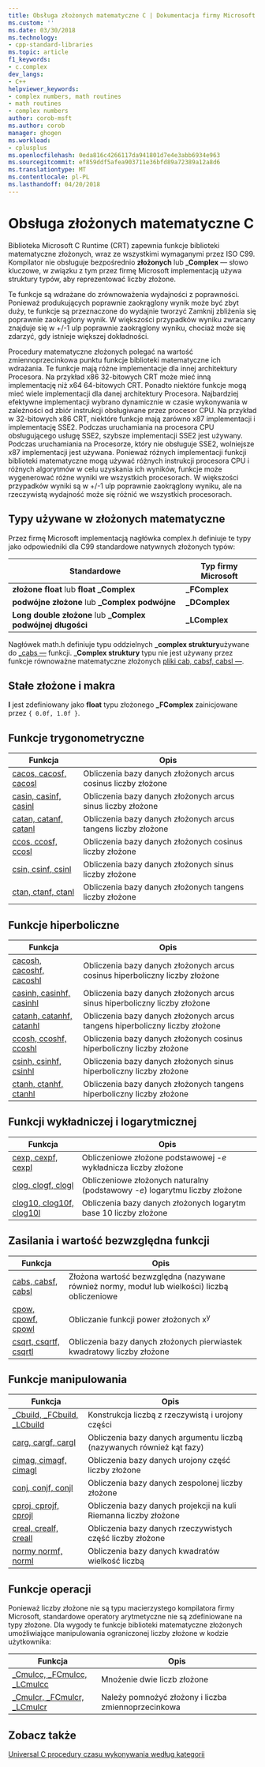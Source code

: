 ```yaml
---
title: Obsługa złożonych matematyczne C | Dokumentacja firmy Microsoft
ms.custom: ''
ms.date: 03/30/2018
ms.technology:
- cpp-standard-libraries
ms.topic: article
f1_keywords:
- c.complex
dev_langs:
- C++
helpviewer_keywords:
- complex numbers, math routines
- math routines
- complex numbers
author: corob-msft
ms.author: corob
manager: ghogen
ms.workload:
- cplusplus
ms.openlocfilehash: 0eda816c4266117da941801d7e4e3abb6934e963
ms.sourcegitcommit: ef859ddf5afea903711e36bfd89a72389a12a8d6
ms.translationtype: MT
ms.contentlocale: pl-PL
ms.lasthandoff: 04/20/2018
---
```

# <a name="c-complex-math-support"></a>Obsługa złożonych matematyczne C

Biblioteka Microsoft C Runtime (CRT) zapewnia funkcje biblioteki matematyczne złożonych, wraz ze wszystkimi wymaganymi przez ISO C99. Kompilator nie obsługuje bezpośrednio **złożonych** lub **_Complex** — słowo kluczowe, w związku z tym przez firmę Microsoft implementacją używa struktury typów, aby reprezentować liczby złożone.

Te funkcje są wdrażane do zrównoważenia wydajności z poprawności. Ponieważ produkujących poprawnie zaokrąglony wynik może być zbyt duży, te funkcje są przeznaczone do wydajnie tworzyć Zamknij zbliżenia się poprawnie zaokrąglony wynik. W większości przypadków wyniku zwracany znajduje się w +/-1 ulp poprawnie zaokrąglony wyniku, chociaż może się zdarzyć, gdy istnieje większej dokładności.

Procedury matematyczne złożonych polegać na wartość zmiennoprzecinkowa punktu funkcje biblioteki matematyczne ich wdrażania. Te funkcje mają różne implementacje dla innej architektury Procesora. Na przykład x86 32-bitowych CRT może mieć inną implementację niż x64 64-bitowych CRT. Ponadto niektóre funkcje mogą mieć wiele implementacji dla danej architektury Procesora. Najbardziej efektywne implementacji wybrano dynamicznie w czasie wykonywania w zależności od zbiór instrukcji obsługiwane przez procesor CPU. Na przykład w 32-bitowych x86 CRT, niektóre funkcje mają zarówno x87 implementacji i implementację SSE2. Podczas uruchamiania na procesora CPU obsługującego usługę SSE2, szybsze implementacji SSE2 jest używany. Podczas uruchamiania na Procesorze, który nie obsługuje SSE2, wolniejsze x87 implementacji jest używana. Ponieważ różnych implementacji funkcji biblioteki matematyczne mogą używać różnych instrukcji procesora CPU i różnych algorytmów w celu uzyskania ich wyników, funkcje może wygenerować różne wyniki we wszystkich procesorach. W większości przypadków wyniki są w +/-1 ulp poprawnie zaokrąglony wyniku, ale na rzeczywistą wydajność może się różnić we wszystkich procesorach.

## <a name="types-used-in-complex-math"></a>Typy używane w złożonych matematyczne

Przez firmę Microsoft implementacją nagłówka complex.h definiuje te typy jako odpowiedniki dla C99 standardowe natywnych złożonych typów:

|Standardowe|Typ firmy Microsoft|
|-|-|
|**złożone float** lub **float _Complex**|**_FComplex**|
|**podwójne złożone** lub **_Complex podwójne**|**_DComplex**|
|**Long double złożone** lub **_Complex podwójnej długości**|**_LComplex**|

Nagłówek math.h definiuje typu oddzielnych **_complex struktury**używane do [_cabs —](../c-runtime-library/reference/cabs.md) funkcji. **_Complex struktury** typu nie jest używany przez funkcje równoważne matematyczne złożonych [pliki cab, cabsf, cabsl —](../c-runtime-library/reference/cabs-cabsf-cabsl.md).

## <a name="complex-constants-and-macros"></a>Stałe złożone i makra

**I** jest zdefiniowany jako **float** typu złożonego **_FComplex** zainicjowane przez `{ 0.0f, 1.0f }`.

## <a name="trigonometric-functions"></a>Funkcje trygonometryczne

|Funkcja|Opis|
|-|-|
|[cacos, cacosf, cacosl](../c-runtime-library/reference/cacos-cacosf-cacosl.md)|Obliczenia bazy danych złożonych arcus cosinus liczby złożone|
|[casin, casinf, casinl](../c-runtime-library/reference/casin-casinf-casinl.md)|Obliczenia bazy danych złożonych arcus sinus liczby złożone|
|[catan, catanf, catanl](../c-runtime-library/reference/catan-catanf-catanl.md)|Obliczenia bazy danych złożonych arcus tangens liczby złożone|
|[ccos, ccosf, ccosl](../c-runtime-library/reference/ccos-ccosf-ccosl.md)|Obliczenia bazy danych złożonych cosinus liczby złożone|
|[csin, csinf, csinl](../c-runtime-library/reference/csin-csinf-csinl.md)|Obliczenia bazy danych złożonych sinus liczby złożone|
|[ctan, ctanf, ctanl](../c-runtime-library/reference/ctan-ctanf-ctanl.md)|Obliczenia bazy danych złożonych tangens liczby złożone|

## <a name="hyperbolic-functions"></a>Funkcje hiperboliczne

|Funkcja|Opis|
|-|-|
|[cacosh, cacoshf, cacoshl](../c-runtime-library/reference/cacosh-cacoshf-cacoshl.md)|Obliczenia bazy danych złożonych arcus cosinus hiperboliczny liczby złożone|
|[casinh, casinhf, casinhl](../c-runtime-library/reference/casinh-casinhf-casinhl.md)|Obliczenia bazy danych złożonych arcus sinus hiperboliczny liczby złożone|
|[catanh, catanhf, catanhl](../c-runtime-library/reference/catanh-catanhf-catanhl.md)|Obliczenia bazy danych złożonych arcus tangens hiperboliczny liczby złożone|
|[ccosh, ccoshf, ccoshl](../c-runtime-library/reference/ccosh-ccoshf-ccoshl.md)|Obliczenia bazy danych złożonych cosinus hiperboliczny liczby złożone|
|[csinh, csinhf, csinhl](../c-runtime-library/reference/csinh-csinhf-csinhl.md)|Obliczenia bazy danych złożonych sinus hiperboliczny liczby złożone|
|[ctanh, ctanhf, ctanhl](../c-runtime-library/reference/ctanh-ctanhf-ctanhl.md)|Obliczenia bazy danych złożonych tangens hiperboliczny liczby złożone|

## <a name="exponential-and-logarithmic-functions"></a>Funkcji wykładniczej i logarytmicznej

|Funkcja|Opis|
|-|-|
|[cexp, cexpf, cexpl](../c-runtime-library/reference/cexp-cexpf-cexpl.md)|Obliczeniowe złożone podstawowej -*e* wykładnicza liczby złożone|
|[clog, clogf, clogl](../c-runtime-library/reference/clog-clogf-clogl.md)|Obliczeniowe złożonych naturalny (podstawowy -*e*) logarytmu liczby złożone|
|[clog10, clog10f, clog10l](../c-runtime-library/reference/clog10-clog10f-clog10l.md)|Obliczenia bazy danych złożonych logarytm base 10 liczby złożone|

## <a name="power-and-absolute-value-functions"></a>Zasilania i wartość bezwzględna funkcji

|Funkcja|Opis|
|-|-|
|[cabs, cabsf, cabsl](../c-runtime-library/reference/cabs-cabsf-cabsl.md)|Złożona wartość bezwzględna (nazywane również normy, moduł lub wielkości) liczbą obliczeniowe|
|[cpow, cpowf, cpowl](../c-runtime-library/reference/cpow-cpowf-cpowl.md)|Obliczanie funkcji power złożonych x<sup>y</sup>|
|[csqrt, csqrtf, csqrtl](../c-runtime-library/reference/csqrt-csqrtf-csqrtl.md)|Obliczenia bazy danych złożonych pierwiastek kwadratowy liczby złożone|

## <a name="manipulation-functions"></a>Funkcje manipulowania

|Funkcja|Opis|
|-|-|
|[_Cbuild, _FCbuild, _LCbuild](../c-runtime-library/reference/cbuild-fcbuild-lcbuild.md)|Konstrukcja liczbą z rzeczywistą i urojony części|
|[carg, cargf, cargl](../c-runtime-library/reference/carg-cargf-cargl.md)|Obliczenia bazy danych argumentu liczbą (nazywanych również kąt fazy)|
|[cimag, cimagf, cimagl](../c-runtime-library/reference/cimag-cimagf-cimagl.md)|Obliczenia bazy danych urojony część liczby złożone|
|[conj, conjf, conjl](../c-runtime-library/reference/conj-conjf-conjl.md)|Obliczenia bazy danych zespolonej liczby złożone|
|[cproj, cprojf, cprojl](../c-runtime-library/reference/cproj-cprojf-cprojl.md)|Obliczenia bazy danych projekcji na kuli Riemanna liczby złożone|
|[creal, crealf, creall](../c-runtime-library/reference/creal-crealf-creall.md)|Obliczenia bazy danych rzeczywistych część liczby złożone|
|[normy normf, norml](../c-runtime-library/reference/norm-normf-norml1.md)|Obliczenia bazy danych kwadratów wielkość liczbą|

## <a name="operation-functions"></a>Funkcje operacji

Ponieważ liczby złożone nie są typu macierzystego kompilatora firmy Microsoft, standardowe operatory arytmetyczne nie są zdefiniowane na typy złożone. Dla wygody te funkcje biblioteki matematyczne złożonych umożliwiające manipulowania ograniczonej liczby złożone w kodzie użytkownika:

|Funkcja|Opis|
|-|-|
|[_Cmulcc, _FCmulcc, _LCmulcc](../c-runtime-library/reference/cmulcc-fcmulcc-lcmulcc.md)|Mnożenie dwie liczb złożone|
|[_Cmulcr, _FCmulcr, _LCmulcr](../c-runtime-library/reference/cmulcr-fcmulcr-lcmulcr.md)|Należy pomnożyć złożony i liczba zmiennoprzecinkowa|

## <a name="see-also"></a>Zobacz także

[Universal C procedury czasu wykonywania według kategorii](../c-runtime-library/run-time-routines-by-category.md)<br/>
